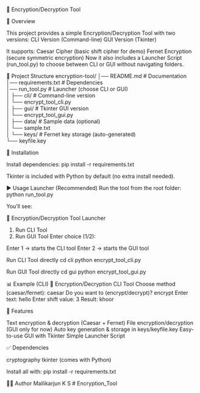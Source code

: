 🔐 Encryption/Decryption Tool

📌 Overview

This project provides a simple Encryption/Decryption Tool with two versions:
CLI Version (Command-line)
GUI Version (Tkinter)

It supports:
Caesar Cipher (basic shift cipher for demo)
Fernet Encryption (secure symmetric encryption)
Now it also includes a Launcher Script (run_tool.py) to choose between CLI or GUI without navigating folders.

📂 Project Structure
encryption-tool/
│── README.md               # Documentation  
│── requirements.txt        # Dependencies  
│── run_tool.py             # Launcher (choose CLI or GUI)  
│
├── cli/                    # Command-line version  
│   └── encrypt_tool_cli.py  
│
├── gui/                    # Tkinter GUI version  
│   └── encrypt_tool_gui.py  
│
├── data/                   # Sample data (optional)  
│   └── sample.txt  
│
└── keys/                   # Fernet key storage (auto-generated)  
    └── keyfile.key  

🔧 Installation

Install dependencies:
pip install -r requirements.txt


Tkinter is included with Python by default (no extra install needed).

▶️ Usage
Launcher (Recommended)
Run the tool from the root folder:
python run_tool.py

You’ll see:

🔐 Encryption/Decryption Tool Launcher
1. Run CLI Tool
2. Run GUI Tool
Enter choice (1/2):


Enter 1 → starts the CLI tool
Enter 2 → starts the GUI tool

Run CLI Tool directly
cd cli
python encrypt_tool_cli.py

Run GUI Tool directly
cd gui
python encrypt_tool_gui.py

📊 Example (CLI)
🔐 Encryption/Decryption CLI Tool
Choose method (caesar/fernet): caesar
Do you want to (encrypt/decrypt)? encrypt
Enter text: hello
Enter shift value: 3
Result: khoor

🚀 Features

Text encryption & decryption (Caesar + Fernet)
File encryption/decryption (GUI only for now)
Auto key generation & storage in keys/keyfile.key
Easy-to-use GUI with Tkinter
Simple Launcher Script

✅ Dependencies

cryptography
tkinter (comes with Python)

Install all with:
pip install -r requirements.txt

👨‍💻 Author
Mallikarjun K S
#   E n c r y p t i o n _ T o o l  
 